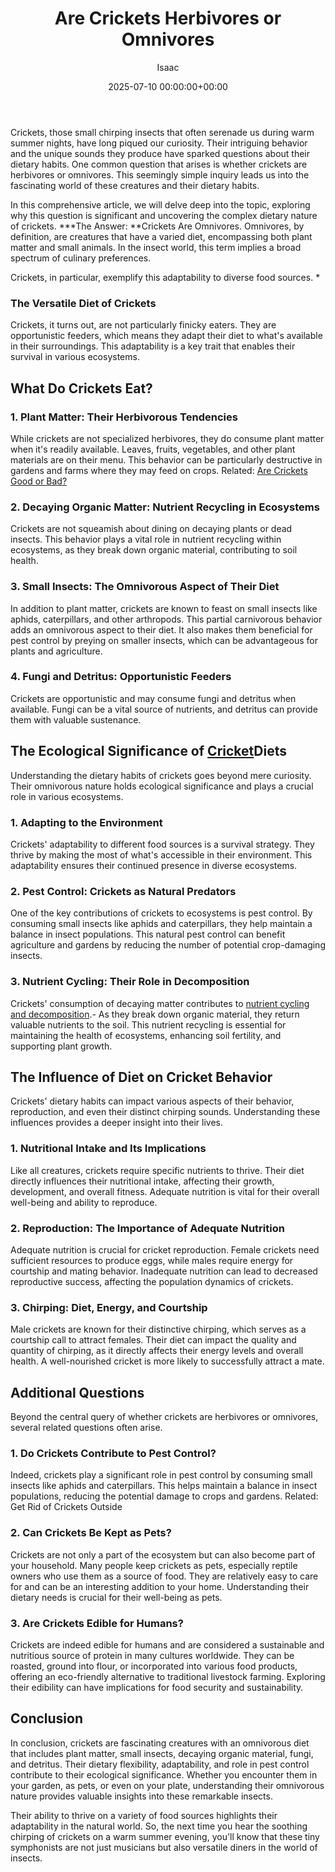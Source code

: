 ﻿---
title: Are Crickets Herbivores or Omnivores
description: Crickets, those small chirping insects that often serenade us during warm summer nights, have long piqued our curiosity.Their intriguing behavior and the...
slug: /are-crickets-herbivores-or-omnivores/
date: 2025-07-10 00:00:00+00:00
lastmod: 2025-07-10 00:00:00+03:00
author: Isaac
categories:
- Crickets
- Guide
tags:
- crickets
- are
- cricket
layout: post
---

Crickets, those small chirping insects that often serenade us during warm summer nights, have long piqued our curiosity. Their intriguing behavior and the unique sounds they produce have sparked questions about their dietary habits. One common question that arises is whether crickets are herbivores or omnivores. This seemingly simple inquiry leads us into the fascinating world of these creatures and their dietary habits.

In this comprehensive article, we will delve deep into the topic, exploring why this question is significant and uncovering the complex dietary nature of crickets. ***The Answer: **Crickets Are Omnivores. Omnivores, by definition, are creatures that have a varied diet, encompassing both plant matter and small animals. In the insect world, this term implies a broad spectrum of culinary preferences.

Crickets, in particular, exemplify this adaptability to diverse food sources. *

###  The Versatile Diet of Crickets

Crickets, it turns out, are not particularly finicky eaters. They are opportunistic feeders, which means they adapt their diet to what's available in their surroundings. This adaptability is a key trait that enables their survival in various ecosystems.

##  What Do Crickets Eat?

###  1. Plant Matter: Their Herbivorous Tendencies

While crickets are not specialized herbivores, they do consume plant matter when it's readily available. Leaves, fruits, vegetables, and other plant materials are on their menu. This behavior can be particularly destructive in gardens and farms where they may feed on crops. Related: [Are Crickets Good or Bad? ](https://pestpolicy.com/are-crickets-good-or-bad/)

###  2. Decaying Organic Matter: Nutrient Recycling in Ecosystems

Crickets are not squeamish about dining on decaying plants or dead insects. This behavior plays a vital role in nutrient recycling within ecosystems, as they break down organic material, contributing to soil health.

###  3. Small Insects: The Omnivorous Aspect of Their Diet

In addition to plant matter, crickets are known to feast on small insects like aphids, caterpillars, and other arthropods. This partial carnivorous behavior adds an omnivorous aspect to their diet. It also makes them beneficial for pest control by preying on smaller insects, which can be advantageous for plants and agriculture.

###  4. Fungi and Detritus: Opportunistic Feeders

Crickets are opportunistic and may consume fungi and detritus when available. Fungi can be a vital source of nutrients, and detritus can provide them with valuable sustenance.

##  The Ecological Significance of [Cricket](https://pestpolicy.com/are-crickets-good-or-bad/)Diets

Understanding the dietary habits of crickets goes beyond mere curiosity. Their omnivorous nature holds ecological significance and plays a crucial role in various ecosystems.

###  1. Adapting to the Environment

Crickets' adaptability to different food sources is a survival strategy. They thrive by making the most of what's accessible in their environment. This adaptability ensures their continued presence in diverse ecosystems.

###  2. Pest Control: Crickets as Natural Predators

One of the key contributions of crickets to ecosystems is pest control. By consuming small insects like aphids and caterpillars, they help maintain a balance in insect populations. This natural pest control can benefit agriculture and gardens by reducing the number of potential crop-damaging insects.

###  3. Nutrient Cycling: Their Role in Decomposition

Crickets' consumption of decaying matter contributes to [nutrient cycling and decomposition](https://pestpolicy.com/are-crickets-decomposers/).- As they break down organic material, they return valuable nutrients to the soil. This nutrient recycling is essential for maintaining the health of ecosystems, enhancing soil fertility, and supporting plant growth.

##  The Influence of Diet on Cricket Behavior

Crickets' dietary habits can impact various aspects of their behavior, reproduction, and even their distinct chirping sounds. Understanding these influences provides a deeper insight into their lives.

###  1. Nutritional Intake and Its Implications

Like all creatures, crickets require specific nutrients to thrive. Their diet directly influences their nutritional intake, affecting their growth, development, and overall fitness. Adequate nutrition is vital for their overall well-being and ability to reproduce.

###  2. Reproduction: The Importance of Adequate Nutrition

Adequate nutrition is crucial for cricket reproduction. Female crickets need sufficient resources to produce eggs, while males require energy for courtship and mating behavior. Inadequate nutrition can lead to decreased reproductive success, affecting the population dynamics of crickets.

###  3. Chirping: Diet, Energy, and Courtship

Male crickets are known for their distinctive chirping, which serves as a courtship call to attract females. Their diet can impact the quality and quantity of chirping, as it directly affects their energy levels and overall health. A well-nourished cricket is more likely to successfully attract a mate.

##  Additional Questions

Beyond the central query of whether crickets are herbivores or omnivores, several related questions often arise.

###  1. Do Crickets Contribute to Pest Control?

Indeed, crickets play a significant role in pest control by consuming small insects like aphids and caterpillars. This helps maintain a balance in insect populations, reducing the potential damage to crops and gardens. Related: Get Rid of Crickets Outside

###  2. Can Crickets Be Kept as Pets?

Crickets are not only a part of the ecosystem but can also become part of your household. Many people keep crickets as pets, especially reptile owners who use them as a source of food. They are relatively easy to care for and can be an interesting addition to your home. Understanding their dietary needs is crucial for their well-being as pets.

###  3. Are Crickets Edible for Humans?

Crickets are indeed edible for humans and are considered a sustainable and nutritious source of protein in many cultures worldwide. They can be roasted, ground into flour, or incorporated into various food products, offering an eco-friendly alternative to traditional livestock farming. Exploring their edibility can have implications for food security and sustainability.

##  Conclusion

In conclusion, crickets are fascinating creatures with an omnivorous diet that includes plant matter, small insects, decaying organic material, fungi, and detritus. Their dietary flexibility, adaptability, and role in pest control contribute to their ecological significance. Whether you encounter them in your garden, as pets, or even on your plate, understanding their omnivorous nature provides valuable insights into these remarkable insects.

Their ability to thrive on a variety of food sources highlights their adaptability in the natural world. So, the next time you hear the soothing chirping of crickets on a warm summer evening, you'll know that these tiny symphonists are not just musicians but also versatile diners in the world of insects.


